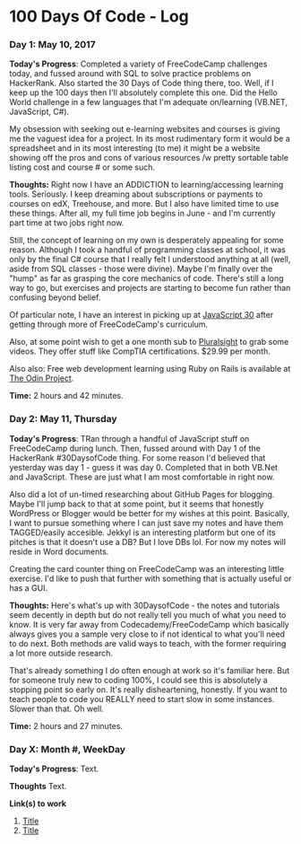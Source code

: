# 100 Days Of Code - Log

### Day 1: May 10, 2017

**Today's Progress**: Completed a variety of FreeCodeCamp challenges today, and fussed around with SQL to solve practice problems on HackerRank. Also started the 30 Days of Code thing there, too. Well, if I keep up the 100 days then I'll absolutely complete this one. Did the Hello World challenge in a few languages that I'm adequate on/learning (VB.NET, JavaScript, C#).

My obsession with seeking out e-learning websites and courses is giving me the vaguest idea for a project. In its most rudimentary form it would be a spreadsheet and in its most interesting (to me) it might be a website showing off the pros and cons of various resources /w pretty sortable table listing cost and course # or some such. 

**Thoughts:** Right now I have an ADDICTION to learning/accessing learning tools. Seriously. I keep dreaming about subscriptions or payments to courses on edX, Treehouse, and more. But I also have limited time to use these things. After all, my full time job begins in June - and I'm currently part time at two jobs right now. 

Still, the concept of learning on my own is desperately appealing for some reason. Although I took a handful of programming classes at school, it was only by the final C# course that I really felt I understood anything at all (well, aside from SQL classes - those were divine). Maybe I'm finally over the "hump" as far as grasping the core mechanics of code. There's still a long way to go, but exercises and projects are starting to become fun rather than confusing beyond belief.

Of particular note, I have an interest in picking up at [JavaScript 30](https://javascript30.com/) after getting through more of FreeCodeCamp's curriculum. 

Also, at some point wish to get a one month sub to [Pluralsight](https://billing.pluralsight.com/individual/checkout) to grab some videos. They offer stuff like CompTIA certifications. $29.99 per month.

Also also: Free web development learning using Ruby on Rails is available at [The Odin Project](https://www.theodinproject.com/home).

**Time:** 2 hours and 42 minutes. 


### Day 2: May 11, Thursday

**Today's Progress**: TRan through a handful of JavaScript stuff on FreeCodeCamp during lunch. Then, fussed around with Day 1 of the HackerRank #30DaysofCode thing. For some reason I'd believed that yesterday was day 1 - guess it was day 0. Completed that in both VB.Net and JavaScript. These are just what I am most comfortable in right now. 

Also did a lot of un-timed researching about GitHub Pages for blogging. Maybe I'll jump back to that at some point, but it seems that honestly WordPress or Blogger would be better for my wishes at this point. Basically, I want to pursue something where I can just save my notes and have them TAGGED/easily accesible. Jekkyl is an interesting platform but one of its pitches is that it doesn't use a DB? But I love DBs lol. For now my notes will reside in Word documents. 

Creating the card counter thing on FreeCodeCamp was an interesting little exercise. I'd like to push that further with something that is actually useful or has a GUI. 

**Thoughts:** Here's what's up with 30DaysofCode - the notes and tutorials seem decently in depth but do not really tell you much of what you need to know. It is very far away from Codecademy/FreeCodeCamp which basically always gives you a sample very close to if not identical to what you'll need to do next. Both methods are valid ways to teach, with the former requiring a lot more outside research.

That's already something I do often enough at work so it's familiar here. But for someone truly new to coding 100%, I could see this is absolutely a stopping point so early on. It's really disheartening, honestly. If you want to teach people to code you REALLY need to start slow in some instances. Slower than that. Oh well.

**Time:** 2 hours and 27 minutes. 



### Day X: Month #, WeekDay

**Today's Progress**: Text.

**Thoughts** Text.

**Link(s) to work**
1. [Title](https://www.freecodecamp.com/challenges/find-the-longest-word-in-a-string)
2. [Title](https://www.example.com)
